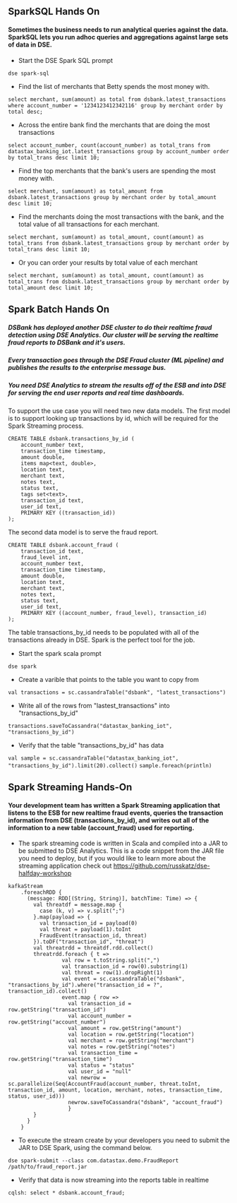 ## SparkSQL Hands On
#### Sometimes the business needs to run analytical queries against the data. SparkSQL lets you run adhoc queries and aggregations against large sets of data in DSE.

* Start the DSE Spark SQL prompt

`dse spark-sql`

* Find the list of merchants that Betty spends the most money with.

`select merchant, sum(amount) as total from dsbank.latest_transactions where account_number = '1234123412342116' group by merchant order by total desc;`

* Across the entire bank find the merchants that are doing the most transactions

`select account_number, count(account_number) as total_trans from datastax_banking_iot.latest_transactions group by account_number order by total_trans desc limit 10;`

* Find the top merchants that the bank's users are spending the most money with.

`select merchant, sum(amount) as total_amount from dsbank.latest_transactions group by merchant order by total_amount desc limit 10;`

* Find the merchants doing the most transactions with the bank, and the total value of all transactions for each merchant.

`select merchant, sum(amount) as total_amount, count(amount) as total_trans from dsbank.latest_transactions group by merchant order by total_trans desc limit 10;`

* Or you can order your results by total value of each merchant

`select merchant, sum(amount) as total_amount, count(amount) as total_trans from dsbank.latest_transactions group by merchant order by total_amount desc limit 10;`

## Spark Batch Hands On
##### DSBank has deployed another DSE cluster to do their realtime fraud detection using DSE Analytics. Our cluster will be serving the realtime fraud reports to DSBank and it's users.
##### Every transaction goes through the DSE Fraud cluster (ML pipeline) and publishes the results to the enterprise message bus.
##### You need DSE Analytics to stream the results off of the ESB and into DSE for serving the end user reports and real time dashboards.

To support the use case you will need two new data models.
The first model is to support looking up transactions by id, which will be required for the Spark Streaming process.

```
CREATE TABLE dsbank.transactions_by_id (
    account_number text,
    transaction_time timestamp,
    amount double,
    items map<text, double>,
    location text,
    merchant text,
    notes text,
    status text,
    tags set<text>,
    transaction_id text,
    user_id text,
    PRIMARY KEY ((transaction_id))
);
```

The second data model is to serve the fraud report.

```
CREATE TABLE dsbank.account_fraud (
    transaction_id text,
    fraud_level int,
    account_number text,
    transaction_time timestamp,
    amount double,
    location text,
    merchant text,
    notes text,
    status text,
    user_id text,
    PRIMARY KEY ((account_number, fraud_level), transaction_id)
);
```

The table transactions_by_id needs to be populated with all of the transactions already in DSE. Spark is the perfect tool for the job.

* Start the spark scala prompt

`dse spark`

* Create a varible that points to the table you want to copy from

`val transactions = sc.cassandraTable("dsbank", "latest_transactions")`

* Write all of the rows from "lastest_transactions" into "transactions_by_id"

`transactions.saveToCassandra("datastax_banking_iot", "transactions_by_id")`

* Verify that the table "transactions_by_id"  has data

`val sample = sc.cassandraTable("datastax_banking_iot", "transactions_by_id").limit(20).collect()`
`sample.foreach(println)`

## Spark Streaming Hands-On
#### Your development team has written a Spark Streaming application that listens to the ESB for new realtime fraud events, queries the transaction information from DSE (transactions_by_id), and writes out all of the information to a new table (account_fraud) used for reporting.

* The spark streaming code is written in Scala and compiled into a JAR to be submitted to DSE Analytics. This is a code snippet from the JAR file you need to deploy, but if you would like to learn more about the streaming application check out https://github.com/russkatz/dse-halfday-workshop

```
kafkaStream
    .foreachRDD {
      (message: RDD[(String, String)], batchTime: Time) => {
        val threatdf = message.map {
          case (k, v) => v.split(";")
        }.map(payload => {
          val transaction_id = payload(0)
          val threat = payload(1).toInt
          FraudEvent(transaction_id, threat)
        }).toDF("transaction_id", "threat")
        val threatrdd = threatdf.rdd.collect()
        threatrdd.foreach { t =>
                 val row = t.toString.split(",")
                 val transaction_id = row(0).substring(1)
                 val threat = row(1).dropRight(1)
                 val event = sc.cassandraTable("dsbank", "transactions_by_id").where("transaction_id = ?", transaction_id).collect()
                 event.map { row => 
                   val transaction_id = row.getString("transaction_id")
                   val account_number = row.getString("account_number")
                   val amount = row.getString("amount")
                   val location = row.getString("location")
                   val merchant = row.getString("merchant")
                   val notes = row.getString("notes")
                   val transaction_time = row.getString("transaction_time")
                   val status = "status"
                   val user_id = "null"
                   val newrow = sc.parallelize(Seq(AccountFraud(account_number, threat.toInt, transaction_id, amount, location, merchant, notes, transaction_time, status, user_id)))
                   newrow.saveToCassandra("dsbank", "account_fraud")
                   }
        }
      }
    }
```

* To execute the stream create by your developers you need to submit the JAR to DSE Spark, using the command below.

`dse spark-submit --class com.datastax.demo.FraudReport /path/to/fraud_report.jar`

* Verify that data is now streaming into the reports table in realtime

`cqlsh: select * dsbank.account_fraud;`
